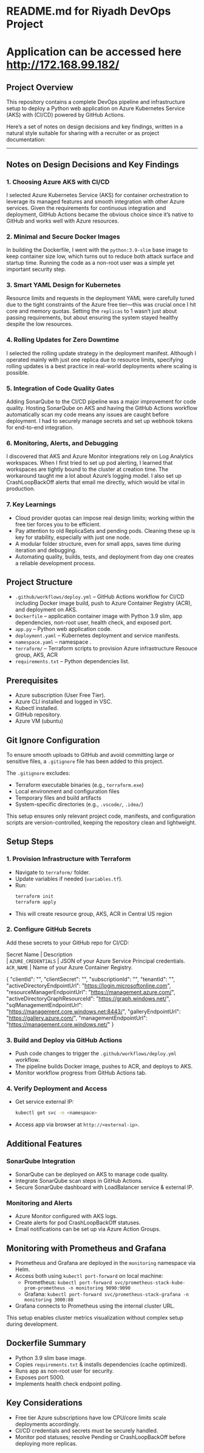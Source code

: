 

# README.md for Riyadh DevOps Project

# Application can be accessed here http://172.168.99.182/

## Project Overview

This repository contains a complete DevOps pipeline and infrastructure setup to deploy a Python web application on Azure Kubernetes Service (AKS) with (CI/CD) powered by GitHub Actions.

Here’s a set of notes on design decisions and key findings, written in a natural style suitable for sharing with a recruiter or as project documentation:

***

## Notes on Design Decisions and Key Findings

### 1. **Choosing Azure AKS with CI/CD**
I selected Azure Kubernetes Service (AKS) for container orchestration to leverage its managed features and smooth integration with other Azure services. Given the requirements for continuous integration and deployment, GitHub Actions became the obvious choice since it’s native to GitHub and works well with Azure resources.

### 2. **Minimal and Secure Docker Images**
In building the Dockerfile, I went with the `python:3.9-slim` base image to keep container size low, which turns out to reduce both attack surface and startup time. Running the code as a non-root user was a simple yet important security step.

### 3. **Smart YAML Design for Kubernetes**
Resource limits and requests in the deployment YAML were carefully tuned due to the tight constraints of the Azure free tier—this was crucial once I hit core and memory quotas. Setting the `replicas` to 1 wasn’t just about passing requirements, but about ensuring the system stayed healthy despite the low resources.

### 4. **Rolling Updates for Zero Downtime**
I selected the rolling update strategy in the deployment manifest. Although I operated mainly with just one replica due to resource limits, specifying rolling updates is a best practice in real-world deployments where scaling is possible.

### 5. **Integration of Code Quality Gates**
Adding SonarQube to the CI/CD pipeline was a major improvement for code quality. Hosting SonarQube on AKS and having the GitHub Actions workflow automatically scan my code means any issues are caught before deployment. I had to securely manage secrets and set up webhook tokens for end-to-end integration.

### 6. **Monitoring, Alerts, and Debugging**
I discovered that AKS and Azure Monitor integrations rely on Log Analytics workspaces. When I first tried to set up pod alerting, I learned that workspaces are tightly bound to the cluster at creation time. The workaround taught me a lot about Azure’s logging model. I also set up CrashLoopBackOff alerts that email me directly, which would be vital in production.

### 7. **Key Learnings**
- Cloud provider quotas can impose real design limits; working within the free tier forces you to be efficient.
- Pay attention to old ReplicaSets and pending pods. Cleaning these up is key for stability, especially with just one node.
- A modular folder structure, even for small apps, saves time during iteration and debugging.
- Automating quality, builds, tests, and deployment from day one creates a reliable development process.






## Project Structure

- `.github/workflows/deploy.yml` – GitHub Actions workflow for CI/CD including Docker image build, push to Azure Container Registry (ACR), and deployment on AKS.
- `Dockerfile` – application container image with Python 3.9 slim, app dependencies, non-root user, health check, and exposed port.
- `app.py` –  Python web application code.
- `deployment.yaml` – Kubernetes deployment and service manifests.
- `namespace.yaml` –  namespace .
- `terraform/` – Terraform scripts to provision Azure infrastructure Resouce group, AKS, ACR
- `requirements.txt` – Python dependencies list.



## Prerequisites

- Azure subscription (User Free Tier).
- Azure CLI installed and logged in VSC.
- Kubectl installed.
- GitHub repository.
- Azure VM (ubuntu)

## Git Ignore Configuration

To ensure smooth uploads to GitHub and avoid committing large or sensitive files, a `.gitignore` file has been added to this project.

The `.gitignore` excludes:
- Terraform executable binaries (e.g., `terraform.exe`)
- Local environment and configuration files
- Temporary files and build artifacts
- System-specific directories (e.g., `.vscode/`, `.idea/`)

This setup ensures only relevant project code, manifests, and configuration scripts are version-controlled, keeping the repository clean and lightweight.



## Setup Steps

### 1. Provision Infrastructure with Terraform

- Navigate to `terraform/` folder.
- Update variables if needed (`variables.tf`).
- Run:
  ```bash
  terraform init
  terraform apply
  ```
- This will create resource group, AKS, ACR in Central US region

### 2. Configure GitHub Secrets

Add these secrets to your GitHub repo for CI/CD:

 Secret Name         |  Description                                    
                     |
 `AZURE_CREDENTIALS` |  JSON of your Azure Service Principal credentials. 
 `ACR_NAME`          |  Name of your Azure Container Registry.    

 {
   "clientId": "",
   "clientSecret": "",
   "subscriptionId": "",
   "tenantId": "",
   "activeDirectoryEndpointUrl": "https://login.microsoftonline.com",
   "resourceManagerEndpointUrl": "https://management.azure.com/",
   "activeDirectoryGraphResourceId": "https://graph.windows.net/",
   "sqlManagementEndpointUrl": "https://management.core.windows.net:8443/",
   "galleryEndpointUrl": "https://gallery.azure.com/",
   "managementEndpointUrl": "https://management.core.windows.net/"
 }      

### 3. Build and Deploy via GitHub Actions

- Push code changes to trigger the `.github/workflows/deploy.yml` workflow.
- The pipeline builds Docker image, pushes to ACR, and deploys to AKS.
- Monitor workflow progress from GitHub Actions tab.

### 4. Verify Deployment and Access

- Get service external IP:
  ```bash
  kubectl get svc -n <namespace>
  ```
- Access app via browser at `http://<external-ip>`.


## Additional Features

### SonarQube Integration

- SonarQube can be deployed on AKS to manage code quality.
- Integrate SonarQube scan steps in GitHub Actions.
- Secure SonarQube dashboard with LoadBalancer service & external IP.

### Monitoring and Alerts

- Azure Monitor configured with AKS logs.
- Create alerts for pod CrashLoopBackOff statuses.
- Email notifications can be set up via Azure Action Groups.

## Monitoring with Prometheus and Grafana

- Prometheus and Grafana are deployed in the `monitoring` namespace via Helm.
- Access both using `kubectl port-forward` on local machine:
  - Prometheus: `kubectl port-forward svc/prometheus-stack-kube-prom-prometheus -n monitoring 9090:9090`
  - Grafana: `kubectl port-forward svc/prometheus-stack-grafana -n monitoring 3000:80`
- Grafana connects to Prometheus using the internal cluster URL.

This setup enables cluster metrics visualization without complex setup during development.

## Dockerfile Summary

- Python 3.9 slim base image.
- Copies `requirements.txt` & installs dependencies (cache optimized).
- Runs app as non-root user for security.
- Exposes port 5000.
- Implements health check endpoint polling.



## Key Considerations

- Free tier Azure subscriptions have low CPU/core limits scale deployments accordingly.
- CI/CD credentials and secrets must be securely handled.
- Monitor pod statuses; resolve Pending or CrashLoopBackOff before deploying more replicas.








